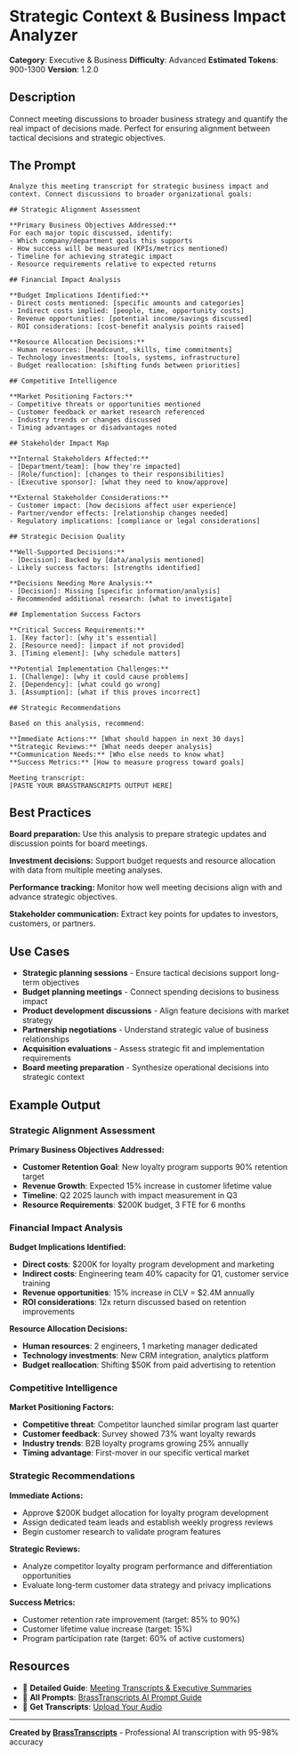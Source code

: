 # Strategic Context & Business Impact Analyzer

**Category**: Executive & Business
**Difficulty**: Advanced
**Estimated Tokens**: 900-1300
**Version**: 1.2.0

## Description

Connect meeting discussions to broader business strategy and quantify the real impact of decisions made. Perfect for ensuring alignment between tactical decisions and strategic objectives.

## The Prompt

```text
Analyze this meeting transcript for strategic business impact and context. Connect discussions to broader organizational goals:

## Strategic Alignment Assessment

**Primary Business Objectives Addressed:**
For each major topic discussed, identify:
- Which company/department goals this supports
- How success will be measured (KPIs/metrics mentioned)
- Timeline for achieving strategic impact
- Resource requirements relative to expected returns

## Financial Impact Analysis

**Budget Implications Identified:**
- Direct costs mentioned: [specific amounts and categories]
- Indirect costs implied: [people, time, opportunity costs]
- Revenue opportunities: [potential income/savings discussed]
- ROI considerations: [cost-benefit analysis points raised]

**Resource Allocation Decisions:**
- Human resources: [headcount, skills, time commitments]
- Technology investments: [tools, systems, infrastructure]
- Budget reallocation: [shifting funds between priorities]

## Competitive Intelligence

**Market Positioning Factors:**
- Competitive threats or opportunities mentioned
- Customer feedback or market research referenced
- Industry trends or changes discussed
- Timing advantages or disadvantages noted

## Stakeholder Impact Map

**Internal Stakeholders Affected:**
- [Department/team]: [how they're impacted]
- [Role/function]: [changes to their responsibilities]
- [Executive sponsor]: [what they need to know/approve]

**External Stakeholder Considerations:**
- Customer impact: [how decisions affect user experience]
- Partner/vendor effects: [relationship changes needed]
- Regulatory implications: [compliance or legal considerations]

## Strategic Decision Quality

**Well-Supported Decisions:**
- [Decision]: Backed by [data/analysis mentioned]
- Likely success factors: [strengths identified]

**Decisions Needing More Analysis:**
- [Decision]: Missing [specific information/analysis]
- Recommended additional research: [what to investigate]

## Implementation Success Factors

**Critical Success Requirements:**
1. [Key factor]: [why it's essential]
2. [Resource need]: [impact if not provided]
3. [Timing element]: [why schedule matters]

**Potential Implementation Challenges:**
1. [Challenge]: [why it could cause problems]
2. [Dependency]: [what could go wrong]
3. [Assumption]: [what if this proves incorrect]

## Strategic Recommendations

Based on this analysis, recommend:

**Immediate Actions:** [What should happen in next 30 days]
**Strategic Reviews:** [What needs deeper analysis]
**Communication Needs:** [Who else needs to know what]
**Success Metrics:** [How to measure progress toward goals]

Meeting transcript:
[PASTE YOUR BRASSTRANSCRIPTS OUTPUT HERE]
```

## Best Practices

**Board preparation:** Use this analysis to prepare strategic updates and discussion points for board meetings.

**Investment decisions:** Support budget requests and resource allocation with data from multiple meeting analyses.

**Performance tracking:** Monitor how well meeting decisions align with and advance strategic objectives.

**Stakeholder communication:** Extract key points for updates to investors, customers, or partners.

## Use Cases

- **Strategic planning sessions** - Ensure tactical decisions support long-term objectives
- **Budget planning meetings** - Connect spending decisions to business impact
- **Product development discussions** - Align feature decisions with market strategy
- **Partnership negotiations** - Understand strategic value of business relationships
- **Acquisition evaluations** - Assess strategic fit and implementation requirements
- **Board meeting preparation** - Synthesize operational decisions into strategic context

## Example Output

### Strategic Alignment Assessment

**Primary Business Objectives Addressed:**
- **Customer Retention Goal**: New loyalty program supports 90% retention target
- **Revenue Growth**: Expected 15% increase in customer lifetime value
- **Timeline**: Q2 2025 launch with impact measurement in Q3
- **Resource Requirements**: $200K budget, 3 FTE for 6 months

### Financial Impact Analysis

**Budget Implications Identified:**
- **Direct costs**: $200K for loyalty program development and marketing
- **Indirect costs**: Engineering team 40% capacity for Q1, customer service training
- **Revenue opportunities**: 15% increase in CLV = $2.4M annually
- **ROI considerations**: 12x return discussed based on retention improvements

**Resource Allocation Decisions:**
- **Human resources**: 2 engineers, 1 marketing manager dedicated
- **Technology investments**: New CRM integration, analytics platform
- **Budget reallocation**: Shifting $50K from paid advertising to retention

### Competitive Intelligence

**Market Positioning Factors:**
- **Competitive threat**: Competitor launched similar program last quarter
- **Customer feedback**: Survey showed 73% want loyalty rewards
- **Industry trends**: B2B loyalty programs growing 25% annually
- **Timing advantage**: First-mover in our specific vertical market

### Strategic Recommendations

**Immediate Actions:**
- Approve $200K budget allocation for loyalty program development
- Assign dedicated team leads and establish weekly progress reviews
- Begin customer research to validate program features

**Strategic Reviews:**
- Analyze competitor loyalty program performance and differentiation opportunities
- Evaluate long-term customer data strategy and privacy implications

**Success Metrics:**
- Customer retention rate improvement (target: 85% to 90%)
- Customer lifetime value increase (target: 15%)
- Program participation rate (target: 60% of active customers)

## Resources

- 📖 **Detailed Guide**: [Meeting Transcripts & Executive Summaries](https://brasstranscripts.com/blog/meeting-transcripts-executive-summaries-ai-prompts#prompt-4-strategic-context--business-impact-analyzer)
- 🎯 **All Prompts**: [BrassTranscripts AI Prompt Guide](https://brasstranscripts.com/ai-prompt-guide)
- 🎤 **Get Transcripts**: [Upload Your Audio](https://brasstranscripts.com/upload)

---

**Created by [BrassTranscripts](https://brasstranscripts.com)** - Professional AI transcription with 95-98% accuracy